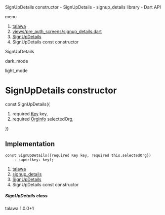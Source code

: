




SignUpDetails constructor - SignUpDetails - signup\_details library - Dart API







menu

1. [talawa](../../index.html)
2. [views/pre\_auth\_screens/signup\_details.dart](../../views_pre_auth_screens_signup_details/views_pre_auth_screens_signup_details-library.html)
3. [SignUpDetails](../../views_pre_auth_screens_signup_details/SignUpDetails-class.html)
4. SignUpDetails const constructor

SignUpDetails


dark\_mode

light\_mode




# SignUpDetails constructor


const
SignUpDetails({

1. required [Key](https://api.flutter.dev/flutter/foundation/Key-class.html) key,
2. required [OrgInfo](../../models_organization_org_info/OrgInfo-class.html) selectedOrg,

})

## Implementation

```
const SignUpDetails({required Key key, required this.selectedOrg})
    : super(key: key);
```

 


1. [talawa](../../index.html)
2. [signup\_details](../../views_pre_auth_screens_signup_details/views_pre_auth_screens_signup_details-library.html)
3. [SignUpDetails](../../views_pre_auth_screens_signup_details/SignUpDetails-class.html)
4. SignUpDetails const constructor

##### SignUpDetails class





talawa
1.0.0+1






